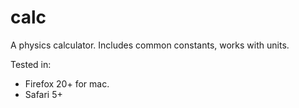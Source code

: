 calc
====

A physics calculator. Includes common constants, works with units.

Tested in:
 - Firefox 20+ for mac.
 - Safari 5+


